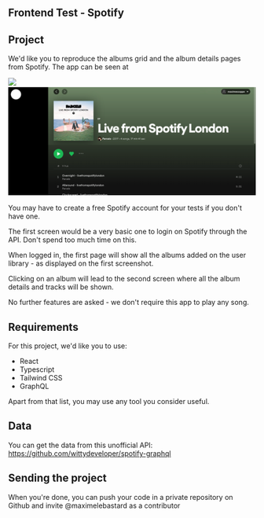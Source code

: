 Frontend Test - Spotify
---

## Project

We'd like you to reproduce the albums grid and the album details pages from Spotify.
The app can be seen at [](https://open.spotify.com/)

![](./albums.png)
![](./album.png)

You may have to create a free Spotify account for your tests if you don't have one.

The first screen would be a very basic one to login on Spotify through the API. Don't spend too much time on this.

When logged in, the first page will show all the albums added on the user library - as displayed on the first screenshot.

Clicking on an album will lead to the second screen where all the album details and tracks will be shown.

No further features are asked - we don't require this app to play any song.

## Requirements

For this project, we'd like you to use:
- React
- Typescript
- Tailwind CSS
- GraphQL

Apart from that list, you may use any tool you consider useful.

## Data

You can get the data from this unofficial API:
https://github.com/wittydeveloper/spotify-graphql

## Sending the project

When you're done, you can push your code in a private repository on Github and invite @maximelebastard as a contributor
